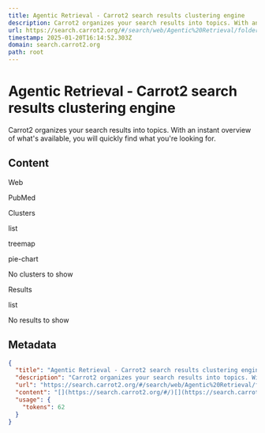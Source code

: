 ```yaml
---
title: Agentic Retrieval - Carrot2 search results clustering engine
description: Carrot2 organizes your search results into topics. With an instant overview of what's available, you will quickly find what you're looking for.
url: https://search.carrot2.org/#/search/web/Agentic%20Retrieval/folders
timestamp: 2025-01-20T16:14:52.303Z
domain: search.carrot2.org
path: root
---
```


# Agentic Retrieval - Carrot2 search results clustering engine


Carrot2 organizes your search results into topics. With an instant overview of what's available, you will quickly find what you're looking for.


## Content

[](https://search.carrot2.org/#/)[](https://search.carrot2.org/#/search)[](https://search.carrot2.org/#/workbench)

Web

PubMed

Clusters

list

treemap

pie-chart

No clusters to show

Results

list

No results to show

## Metadata

```json
{
  "title": "Agentic Retrieval - Carrot2 search results clustering engine",
  "description": "Carrot2 organizes your search results into topics. With an instant overview of what's available, you will quickly find what you're looking for.",
  "url": "https://search.carrot2.org/#/search/web/Agentic%20Retrieval/folders",
  "content": "[](https://search.carrot2.org/#/)[](https://search.carrot2.org/#/search)[](https://search.carrot2.org/#/workbench)\n\nWeb\n\nPubMed\n\nClusters\n\nlist\n\ntreemap\n\npie-chart\n\nNo clusters to show\n\nResults\n\nlist\n\nNo results to show",
  "usage": {
    "tokens": 62
  }
}
```
